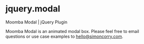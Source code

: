 jquery.modal
============

Moomba Modal | jQuery Plugin

Moomba Modal is an animated modal box. Please feel free to email
questions or use case examples to hello@simoncorry.com.
